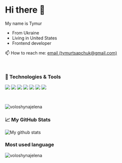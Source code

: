 # Hi there 👋

My name is Tymur

* From Ukraine
* Living in United States
* Frontend developer

📫 How to reach me: [email (tymurtsapchuk@gmail.com)](mailto:tymurtsapchuk@gmail.com@gmail.com)

<br/>

### 🔧 Technologies & Tools

![](https://img.shields.io/badge/Code-JavaScript-informational?style=flat-square&logo=javascript&logoColor=white&color=2bbc8a)
![](https://img.shields.io/badge/Code-Angular-informational?style=flat-square&logo=angular&logoColor=white&color=2bbc8a)
![](https://img.shields.io/badge/Code-TypeScript-informational?style=flat-square&logo=typescript&logoColor=white&color=2bbc8a)
![](https://img.shields.io/badge/Code-CSS%7Ccss_In_JS%7CPostCSS-informational?style=flat-square&logo=css3&logoColor=white&color=2bbc8a)
![](https://img.shields.io/badge/Tools-Docker-informational?style=flat&logo=Docker&logoColor=white&color=2bbc8a)
![](https://img.shields.io/badge/Tools-Git-informational?style=flat&logo=Git&logoColor=white&color=2bbc8a)
![](https://img.shields.io/badge/Shell-Bash-informational?style=flat-square&logo=gnu-bash&logoColor=white&color=2bbc8a)


<br/>

<p align="left"> <img src="https://komarev.com/ghpvc/?username=voloshynajelena&label=Profile%20views&color=0e75b6&style=flat" alt="voloshynajelena" /> </p>

### 📈 My GitHub Stats
  
![My github stats](https://github-readme-stats.vercel.app/api?username=voloshynajelena&show_icons=true&count_private=true&hide=stars)




### Most used language

<img align="left" src="https://github-readme-stats.vercel.app/api/top-langs?username=voloshynajelena&show_icons=true&locale=en&layout=compact" alt="voloshynajelena" />

<br/>

<!--
**voloshynajelena/voloshynajelena** is a ✨ _special_ ✨ repository because its `README.md` (this file) appears on your GitHub profile.

